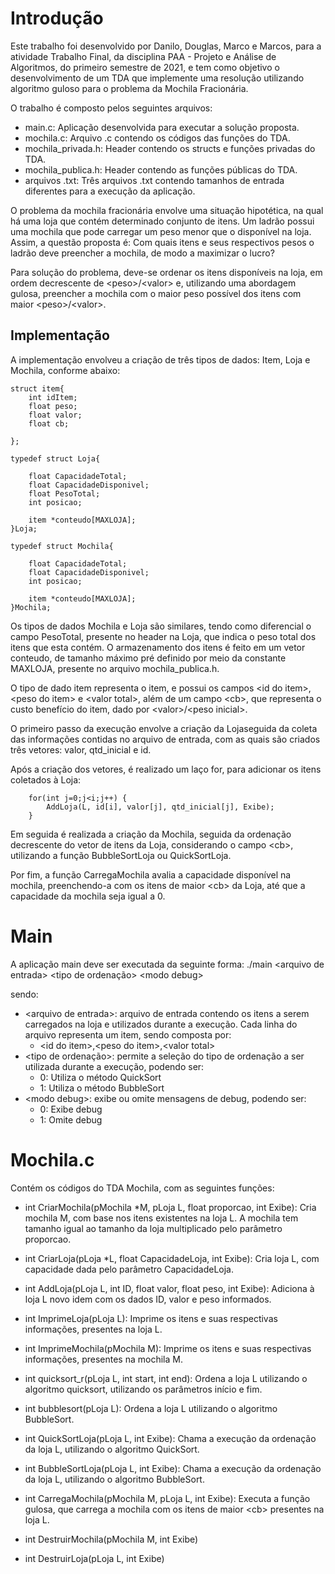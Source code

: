 # Introdução
Este trabalho foi desenvolvido por Danilo, Douglas, Marco e Marcos, para a atividade Trabalho Final, da disciplina PAA - Projeto e Análise de Algoritmos, do primeiro semestre de 2021, e tem como objetivo o desenvolvimento de um TDA que implemente uma resolução utilizando algoritmo guloso para o problema da Mochila Fracionária.

O trabalho é composto pelos seguintes arquivos:

- main.c: Aplicação desenvolvida para executar a solução proposta.
- mochila.c: Arquivo .c contendo os códigos das funções do TDA.
- mochila_privada.h: Header contendo os structs e funções privadas do TDA.
- mochila_publica.h: Header contendo as funções públicas do TDA.
- arquivos .txt: Três arquivos .txt contendo tamanhos de entrada diferentes para a execução da aplicação.

O problema da mochila fracionária envolve uma situação hipotética, na qual há uma loja que contém determinado conjunto de itens. Um ladrão possui uma mochila que pode carregar um peso menor que o disponível na loja. Assim, a questão proposta é: Com quais itens e seus respectivos pesos o ladrão deve preencher a mochila, de modo a maximizar o lucro?

Para solução do problema, deve-se ordenar os itens disponíveis na loja, em ordem decrescente de \<peso>/\<valor> e, utilizando uma abordagem gulosa, preencher a mochila com o maior peso possível dos itens com maior \<peso>/\<valor>. 

## Implementação

A implementação envolveu a criação de três tipos de dados: Item, Loja e Mochila, conforme abaixo:

```
struct item{
    int idItem;
    float peso;
    float valor;
    float cb;

};

typedef struct Loja{
    
    float CapacidadeTotal;
    float CapacidadeDisponivel;
    float PesoTotal;
    int posicao;

    item *conteudo[MAXLOJA];
}Loja;

typedef struct Mochila{
    
    float CapacidadeTotal;
    float CapacidadeDisponivel;
    int posicao;

    item *conteudo[MAXLOJA];
}Mochila;
```

Os tipos de dados Mochila e Loja são similares, tendo como diferencial o campo PesoTotal, presente no header na Loja, que indica o peso total dos itens que esta contém. O armazenamento dos itens é feito em um vetor conteudo, de tamanho máximo pré definido por meio da constante MAXLOJA, presente no arquivo mochila_publica.h.

O tipo de dado item representa o item, e possui os campos \<id do item>, \<peso do item> e \<valor total>, além de um campo \<cb>, que representa o custo benefício do item, dado por \<valor>/\<peso inicial>.

O primeiro passo da execução envolve a criação da Lojaseguida da coleta das informações contidas no arquivo de entrada, com as quais são criados três vetores: valor, qtd_inicial e id.

Após a criação dos vetores, é realizado um laço for, para adicionar os itens coletados à Loja:

```
    for(int j=0;j<i;j++) {
        AddLoja(L, id[i], valor[j], qtd_inicial[j], Exibe);
    }
```

Em seguida é realizada a criação da Mochila, seguida da ordenação decrescente do vetor de itens da Loja, considerando o campo \<cb>, utilizando a função BubbleSortLoja ou QuickSortLoja.

Por fim, a função CarregaMochila avalia a capacidade disponível na mochila, preenchendo-a com os itens de maior \<cb> da Loja, até que a capacidade da mochila seja igual a 0.

# Main
A aplicação main deve ser executada da seguinte forma:
  ./main \<arquivo de entrada> \<tipo de ordenação> \<modo debug>
 
sendo:
  - \<arquivo de entrada>: arquivo de entrada contendo os itens a serem carregados na loja e utilizados durante a execução. Cada linha do arquivo representa um item, sendo composta por:
    - \<id do item>,\<peso do item>,\<valor total>
  - \<tipo de ordenação>: permite a seleção do tipo de ordenação a ser utilizada durante a execução, podendo ser:
    - 0: Utiliza o método QuickSort
    - 1: Utiliza o método BubbleSort
  - \<modo debug>: exibe ou omite mensagens de debug, podendo ser:
    - 0: Exibe debug
    - 1: Omite debug

# Mochila.c
Contém os códigos do TDA Mochila, com as seguintes funções:

- int CriarMochila(pMochila \*M, pLoja L, float proporcao, int Exibe): Cria mochila M, com base nos itens existentes na loja L. A mochila tem tamanho igual ao tamanho da loja multiplicado pelo parâmetro proporcao.

- int CriarLoja(pLoja \*L, float CapacidadeLoja, int Exibe): Cria loja L, com capacidade dada pelo parâmetro CapacidadeLoja.

- int AddLoja(pLoja L, int ID, float valor, float peso, int Exibe): Adiciona à loja L novo idem com os dados ID, valor e peso informados.

- int ImprimeLoja(pLoja L): Imprime os itens e suas respectivas informações, presentes na loja L.
 
- int ImprimeMochila(pMochila M): Imprime os itens e suas respectivas informações, presentes na mochila M.

- int quicksort_r(pLoja L, int start, int end): Ordena a loja L utilizando o algoritmo quicksort, utilizando os parâmetros início e fim.

- int bubblesort(pLoja L): Ordena a loja L utilizando o algoritmo BubbleSort.

- int QuickSortLoja(pLoja L, int Exibe): Chama a execução da ordenação da loja L, utilizando o algoritmo QuickSort.

- int BubbleSortLoja(pLoja L, int Exibe): Chama a execução da ordenação da loja L, utilizando o algoritmo BubbleSort.

- int CarregaMochila(pMochila M, pLoja L, int Exibe): Executa a função gulosa, que carrega a mochila com os itens de maior \<cb> presentes na loja L.

- int DestruirMochila(pMochila M, int Exibe)
- int DestruirLoja(pLoja L, int Exibe)

